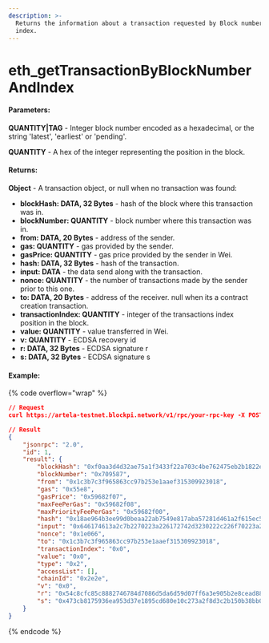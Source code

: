 ```yaml
---
description: >-
  Returns the information about a transaction requested by Block number and
  index.
---
```


# eth\_getTransactionByBlockNumberAndIndex

#### **Parameters:**

**QUANTITY|TAG** - Integer block number encoded as a hexadecimal, or the string 'latest', 'earliest' or 'pending'.

**QUANTITY** - A hex of the integer representing the position in the block.

#### **Returns:**

**Object** - A transaction object, or null when no transaction was found:

* **blockHash: DATA, 32 Bytes** - hash of the block where this transaction was in.
* **blockNumber: QUANTITY** - block number where this transaction was in.
* **from: DATA, 20 Bytes** - address of the sender.
* **gas: QUANTITY** - gas provided by the sender.
* **gasPrice: QUANTITY** - gas price provided by the sender in Wei.
* **hash: DATA, 32 Bytes** - hash of the transaction.
* **input: DATA** - the data send along with the transaction.
* **nonce: QUANTITY** - the number of transactions made by the sender prior to this one.
* **to: DATA, 20 Bytes** - address of the receiver. null when its a contract creation transaction.
* **transactionIndex: QUANTITY** - integer of the transactions index position in the block.
* **value: QUANTITY** - value transferred in Wei.
* **v: QUANTITY** - ECDSA recovery id
* **r: DATA, 32 Bytes** - ECDSA signature r
* **s: DATA, 32 Bytes** - ECDSA signature s

#### Example:

{% code overflow="wrap" %}
```json
// Request
curl https://artela-testnet.blockpi.network/v1/rpc/your-rpc-key -X POST -H "Content-Type: application/json" --data '{"jsonrpc":"2.0","method":"eth_getTransactionByBlockNumberAndIndex","params":["latest", "0x0"],"id":1}'

// Result
{
    "jsonrpc": "2.0",
    "id": 1,
    "result": {
        "blockHash": "0xf0aa3d4d32ae75a1f3433f22a703c4be762475eb2b1822ec71573ff360bb5799",
        "blockNumber": "0x709587",
        "from": "0x1c3b7c3f965863cc97b253e1aaef315309923018",
        "gas": "0x55e8",
        "gasPrice": "0x59682f07",
        "maxFeePerGas": "0x59682f08",
        "maxPriorityFeePerGas": "0x59682f00",
        "hash": "0x18ae964b3ee99d0beaa22ab7549e817aba57281d461a2f615ec541645db3a95c",
        "input": "0x646174613a2c7b2270223a226172742d3230222c226f70223a226d696e74222c227469636b223a2277617665312e32222c22616d74223a2231303030227d",
        "nonce": "0x1e066",
        "to": "0x1c3b7c3f965863cc97b253e1aaef315309923018",
        "transactionIndex": "0x0",
        "value": "0x0",
        "type": "0x2",
        "accessList": [],
        "chainId": "0x2e2e",
        "v": "0x0",
        "r": "0x54c8cfc85c8882746784d7086d5da6d59d07ff6a3e905b2e8cead88c83464c7",
        "s": "0x473cb8175936ea953d37e1895cd680e10c273a2f8d3c2b150b38bb0d7c0e6d68"
    }
}
```
{% endcode %}
